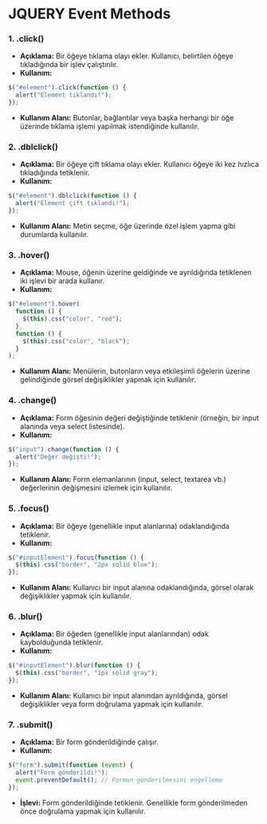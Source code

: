 # **JQUERY Event Methods**

### 1. **.click()**

- **Açıklama:** Bir öğeye tıklama olayı ekler. Kullanıcı, belirtilen öğeye tıkladığında bir işlev çalıştırılır.
- **Kullanım:**

```javascript
$("#element").click(function () {
  alert("Element tıklandı!");
});
```

- **Kullanım Alanı:** Butonlar, bağlantılar veya başka herhangi bir öğe üzerinde tıklama işlemi yapılmak istendiğinde kullanılır.

### 2. **.dblclick()**

- **Açıklama:** Bir öğeye çift tıklama olayı ekler. Kullanıcı öğeye iki kez hızlıca tıkladığında tetiklenir.
- **Kullanım:**

```javascript
$("#element").dblclick(function () {
  alert("Element çift tıklandı!");
});
```

- **Kullanım Alanı:** Metin seçme, öğe üzerinde özel işlem yapma gibi durumlarda kullanılır.

### 3. **.hover()**

- **Açıklama:** Mouse, öğenin üzerine geldiğinde ve ayrıldığında tetiklenen iki işlevi bir arada kullanır.
- **Kullanım:**

```javascript
$("#element").hover(
  function () {
    $(this).css("color", "red");
  },
  function () {
    $(this).css("color", "black");
  }
);
```

- **Kullanım Alanı:** Menülerin, butonların veya etkileşimli öğelerin üzerine gelindiğinde görsel değişiklikler yapmak için kullanılır.

### 4. **.change()**

- **Açıklama:** Form öğesinin değeri değiştiğinde tetiklenir (örneğin, bir input alanında veya select listesinde).
- **Kullanım:**

```javascript
$("input").change(function () {
  alert("Değer değişti!");
});
```

- **Kullanım Alanı:** Form elemanlarının (input, select, textarea vb.) değerlerinin değişmesini izlemek için kullanılır.

### 5. **.focus()**

- **Açıklama:** Bir öğeye (genellikle input alanlarına) odaklandığında tetiklenir.
- **Kullanım:**

```javascript
$("#inputElement").focus(function () {
  $(this).css("border", "2px solid blue");
});
```

- **Kullanım Alanı:** Kullanıcı bir input alanına odaklandığında, görsel olarak değişiklikler yapmak için kullanılır.

### 6. **.blur()**

- **Açıklama:** Bir öğeden (genellikle input alanlarından) odak kaybolduğunda tetiklenir.
- **Kullanım:**

```javascript
$("#inputElement").blur(function () {
  $(this).css("border", "1px solid gray");
});
```

- **Kullanım Alanı:** Kullanıcı bir input alanından ayrıldığında, görsel değişiklikler veya form doğrulama yapmak için kullanılır.

### 7. **.submit()**

- **Açıklama:** Bir form gönderildiğinde çalışır.
- **Kullanım:**

```javascript
$("form").submit(function (event) {
  alert("Form gönderildi!");
  event.preventDefault(); // Formun gönderilmesini engelleme
});
```

- **İşlevi:** Form gönderildiğinde tetiklenir. Genellikle form gönderilmeden önce doğrulama yapmak için kullanılır.
